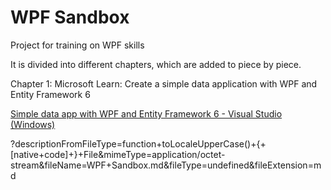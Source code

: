 # WPF Sandbox

Project for training on WPF skills

It is divided into different chapters, which are added to piece by piece.

Chapter 1: Microsoft Learn: Create a simple data application with WPF and Entity Framework 6

[Simple data app with WPF and Entity Framework 6 - Visual Studio (Windows)](https://learn.microsoft.com/en-us/visualstudio/data-tools/create-a-simple-data-application-with-wpf-and-entity-framework-6?view=vs-2022)

?descriptionFromFileType=function+toLocaleUpperCase()+{+[native+code]+}+File&mimeType=application/octet-stream&fileName=WPF+Sandbox.md&fileType=undefined&fileExtension=md

